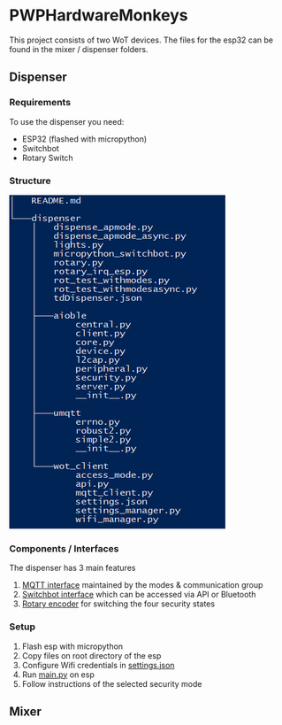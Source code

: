 # PWPHardwareMonkeys

This project consists of two WoT devices. The files for the esp32 can be found in the mixer / dispenser folders.

##  Dispenser

### Requirements

To use the dispenser you need:

- ESP32 (flashed with micropython)
- Switchbot
- Rotary Switch

### Structure
![image](structure.png)

### Components / Interfaces
The dispenser has 3 main features

1. [MQTT interface](dispenser/wot_client/api.py) maintained by the modes & communication group 
2. [Switchbot interface](dispenser/micropython_switchbot.py) which can be accessed via API or Bluetooth
3. [Rotary encoder](dispenser/rotary_irq_esp.py) for switching the four security states

### Setup

1. Flash esp with micropython
2. Copy files on root directory of the esp
3. Configure Wifi credentials in [settings.json](dispenser/wot_client/settings.json)
4. Run [main.py](dispenser/main.py) on esp
5. Follow instructions of the selected security mode

## Mixer
